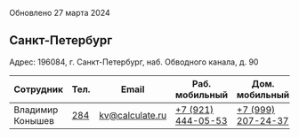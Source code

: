 Обновлено 27 марта 2024

## Санкт-Петербург

Адрес: 196084, г. Санкт-Петербург, наб. Обводного канала, д. 90

| Сотрудник | Тел. | Email | Раб. мобильный | Дом. мобильный | Должность |
|---|---|---|---|---|---|
Владимир Конышев | [284](tel:284) | kv@calculate.ru | [+7 (921) 444-05-53](tel:79214440553) | [+7 (999) 207-24-37](tel:+79214440553) | Системный администратор
